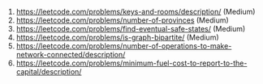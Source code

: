 1. https://leetcode.com/problems/keys-and-rooms/description/ (Medium)
2. https://leetcode.com/problems/number-of-provinces (Medium)
3. https://leetcode.com/problems/find-eventual-safe-states/ (Medium)
4. https://leetcode.com/problems/is-graph-bipartite/ (Medium)
5. https://leetcode.com/problems/number-of-operations-to-make-network-connected/description/
6. https://leetcode.com/problems/minimum-fuel-cost-to-report-to-the-capital/description/